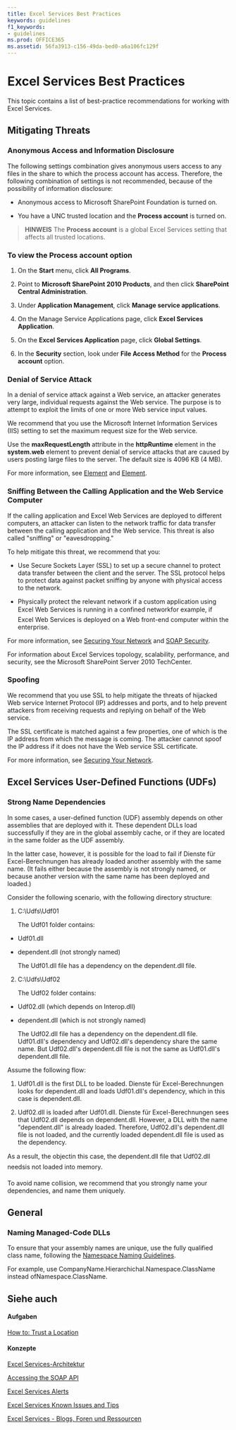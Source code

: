 ```yaml
---
title: Excel Services Best Practices
keywords: guidelines
f1_keywords:
- guidelines
ms.prod: OFFICE365
ms.assetid: 56fa3913-c156-49da-bed0-a6a106fc129f
---
```



# Excel Services Best Practices

This topic contains a list of best-practice recommendations for working with Excel Services.
  
    
    


## Mitigating Threats


### Anonymous Access and Information Disclosure

The following settings combination gives anonymous users access to any files in the share to which the process account has access. Therefore, the following combination of settings is not recommended, because of the possibility of information disclosure:
  
    
    

- Anonymous access to Microsoft SharePoint Foundation is turned on.
    
  
- You have a UNC trusted location and the **Process account** is turned on.
    
  

> **HINWEIS**
> The **Process account** is a global Excel Services setting that affects all trusted locations.
  
    
    


### To view the Process account option


1. On the **Start** menu, click **All Programs**.
    
  
2. Point to **Microsoft SharePoint 2010 Products**, and then click **SharePoint Central Administration**.
    
  
3. Under **Application Management**, click **Manage service applications**.
    
  
4. On the Manage Service Applications page, click **Excel Services Application**.
    
  
5. On the **Excel Services Application** page, click **Global Settings**.
    
  
6. In the **Security** section, look under **File Access Method** for the **Process account** option.
    
  

### Denial of Service Attack

In a denial of service attack against a Web service, an attacker generates very large, individual requests against the Web service. The purpose is to attempt to exploit the limits of one or more Web service input values.
  
    
    
We recommend that you use the Microsoft Internet Information Services (IIS) setting to set the maximum request size for the Web service.
  
    
    
Use the **maxRequestLength** attribute in the **httpRuntime** element in the **system.web** element to prevent denial of service attacks that are caused by users posting large files to the server. The default size is 4096 KB (4 MB).
  
    
    
For more information, see  [<httpRuntime> Element](http://msdn.microsoft.com/library/e9b81350-8aaf-47cc-9843-5f7d0c59f369.aspx) and [<maxRequestLength> Element](http://msdn.microsoft.com/library/fd52b2c5-5014-4e6f-b869-4ea666dc83d6.aspx).
  
    
    

### Sniffing Between the Calling Application and the Web Service Computer

If the calling application and Excel Web Services are deployed to different computers, an attacker can listen to the network traffic for data transfer between the calling application and the Web service. This threat is also called "sniffing" or "eavesdropping."
  
    
    
To help mitigate this threat, we recommend that you:
  
    
    

- Use Secure Sockets Layer (SSL) to set up a secure channel to protect data transfer between the client and the server. The SSL protocol helps to protect data against packet sniffing by anyone with physical access to the network.
    
  
- Physically protect the relevant network if a custom application using Excel Web Services is running in a confined networkfor example, if Excel Web Services is deployed on a Web front-end computer within the enterprise.
    
  
For more information, see  [Securing Your Network](http://msdn.microsoft.com/library/af62ece0-0dd7-4b8e-ad12-4d13f2d60816.aspx) and [SOAP Security](http://msdn.microsoft.com/en-us/library/aa912494.aspx).
  
    
    
For information about Excel Services topology, scalability, performance, and security, see the Microsoft SharePoint Server 2010 TechCenter.
  
    
    

### Spoofing

We recommend that you use SSL to help mitigate the threats of hijacked Web service Internet Protocol (IP) addresses and ports, and to help prevent attackers from receiving requests and replying on behalf of the Web service.
  
    
    
The SSL certificate is matched against a few properties, one of which is the IP address from which the message is coming. The attacker cannot spoof the IP address if it does not have the Web service SSL certificate.
  
    
    
For more information, see  [Securing Your Network](http://msdn.microsoft.com/library/af62ece0-0dd7-4b8e-ad12-4d13f2d60816.aspx).
  
    
    

## Excel Services User-Defined Functions (UDFs)


### Strong Name Dependencies

In some cases, a user-defined function (UDF) assembly depends on other assemblies that are deployed with it. These dependent DLLs load successfully if they are in the global assembly cache, or if they are located in the same folder as the UDF assembly.
  
    
    
In the latter case, however, it is possible for the load to fail if Dienste für Excel-Berechnungen has already loaded another assembly with the same name. (It fails either because the assembly is not strongly named, or because another version with the same name has been deployed and loaded.)
  
    
    
Consider the following scenario, with the following directory structure:
  
    
    

1. C:\\Udfs\\Udf01
    
    The Udf01 folder contains:
    
  - Udf01.dll 
    
  
  - dependent.dll (not strongly named)
    
  

    The Udf01.dll file has a dependency on the dependent.dll file.
    
  
2. C:\\Udfs\\Udf02
    
    The Udf02 folder contains:
    
  - Udf02.dll (which depends on Interop.dll)
    
  
  - dependent.dll (which is not strongly named)
    
  

    The Udf02.dll file has a dependency on the dependent.dll file. Udf01.dll's dependency and Udf02.dll's dependency share the same name. But Udf02.dll's dependent.dll file is not the same as Udf01.dll's dependent.dll file.
    
  
Assume the following flow:
  
    
    

1. Udf01.dll is the first DLL to be loaded. Dienste für Excel-Berechnungen looks for dependent.dll and loads Udf01.dll's dependency, which in this case is dependent.dll. 
    
  
2. Udf02.dll is loaded after Udf01.dll. Dienste für Excel-Berechnungen sees that Udf02.dll depends on dependent.dll. However, a DLL with the name "dependent.dll" is already loaded. Therefore, Udf02.dll's dependent.dll file is not loaded, and the currently loaded dependent.dll file is used as the dependency.
    
  
As a result, the objectin this case, the dependent.dll file that Udf02.dll needsis not loaded into memory.
  
    
    
To avoid name collision, we recommend that you strongly name your dependencies, and name them uniquely.
  
    
    

## General


### Naming Managed-Code DLLs

To ensure that your assembly names are unique, use the fully qualified class name, following the  [Namespace Naming Guidelines](http://msdn.microsoft.com/library/c08bc0d8-9b3a-4564-9af6-71699f62e00d.aspx).
  
    
    
For example, use CompanyName.Hierarchichal.Namespace.ClassName instead ofNamespace.ClassName. 
  
    
    

## Siehe auch


#### Aufgaben


  
    
    
 [How to: Trust a Location](how-to-trust-a-location.md)
#### Konzepte


  
    
    
 [Excel Services-Architektur](excel-services-architecture.md)
  
    
    
 [Accessing the SOAP API](accessing-the-soap-api.md)
  
    
    
 [Excel Services Alerts](excel-services-alerts.md)
  
    
    
 [Excel Services Known Issues and Tips](excel-services-known-issues-and-tips.md)
  
    
    
 [Excel Services - Blogs, Foren und Ressourcen](excel-services-blogs-forums-and-resources.md)
